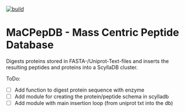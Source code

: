 [![build](https://github.com/kulgg/macpep-scylladb/actions/workflows/build.yml/badge.svg)](https://github.com/kulgg/macpep-scylladb/actions/workflows/build.yml)

# MaCPepDB - Mass Centric Peptide Database

Digests proteins stored in FASTA-/Uniprot-Text-files and inserts the resulting peptides and proteins into a ScyllaDB cluster.

ToDo:

- [ ] Add function to digest protein sequence with enzyme
- [ ] Add module for creating the protein/peptide schema in scylladb
- [ ] Add module with main insertion loop (from uniprot txt into the db)
